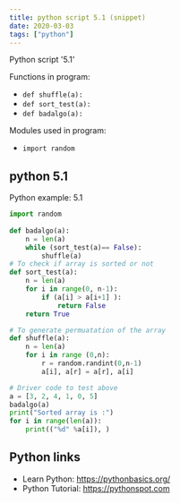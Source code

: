 ```yaml
---
title: python script 5.1 (snippet)
date: 2020-03-03
tags: ["python"]
---
```

Python script '5.1'

Functions in program: 
* `def shuffle(a): `
* `def sort_test(a): `
* `def badalgo(a): `

Modules used in program: 
* `import random `

## python 5.1

Python example: 5.1

```python
import random 
  
def badalgo(a): 
    n = len(a) 
    while (sort_test(a)== False): 
        shuffle(a) 
# To check if array is sorted or not 
def sort_test(a): 
    n = len(a) 
    for i in range(0, n-1): 
        if (a[i] > a[i+1] ): 
            return False
    return True

# To generate permuatation of the array 
def shuffle(a): 
    n = len(a) 
    for i in range (0,n): 
        r = random.randint(0,n-1) 
        a[i], a[r] = a[r], a[i] 

# Driver code to test above 
a = [3, 2, 4, 1, 0, 5] 
badalgo(a) 
print("Sorted array is :") 
for i in range(len(a)): 
    print(("%d" %a[i]), )

```

## Python links

- Learn Python: https://pythonbasics.org/
- Python Tutorial: https://pythonspot.com

